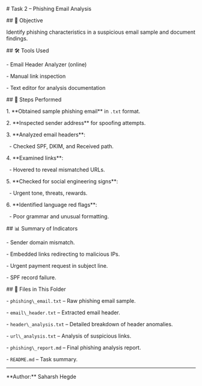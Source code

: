 \# Task 2 – Phishing Email Analysis



\## 📌 Objective

Identify phishing characteristics in a suspicious email sample and document findings.



\## 🛠️ Tools Used

\- Email Header Analyzer (online)

\- Manual link inspection

\- Text editor for analysis documentation



\## 📍 Steps Performed

1\. \*\*Obtained sample phishing email\*\* in `.txt` format.

2\. \*\*Inspected sender address\*\* for spoofing attempts.

3\. \*\*Analyzed email headers\*\*:

&nbsp;  - Checked SPF, DKIM, and Received path.

4\. \*\*Examined links\*\*:

&nbsp;  - Hovered to reveal mismatched URLs.

5\. \*\*Checked for social engineering signs\*\*:

&nbsp;  - Urgent tone, threats, rewards.

6\. \*\*Identified language red flags\*\*:

&nbsp;  - Poor grammar and unusual formatting.



\## 📊 Summary of Indicators

\- Sender domain mismatch.

\- Embedded links redirecting to malicious IPs.

\- Urgent payment request in subject line.

\- SPF record failure.



\## 📄 Files in This Folder

\- `phishing\_email.txt` – Raw phishing email sample.

\- `email\_header.txt` – Extracted email header.

\- `header\_analysis.txt` – Detailed breakdown of header anomalies.

\- `url\_analysis.txt` – Analysis of suspicious links.

\- `phishing\_report.md` – Final phishing analysis report.

\- `README.md` – Task summary.



---

\*\*Author:\*\* Saharsh Hegde



